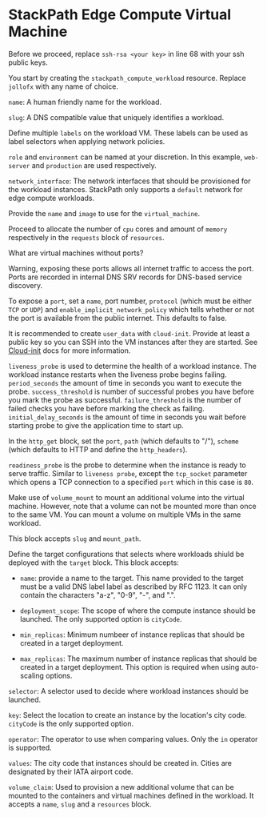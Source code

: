 # StackPath Edge Compute Virtual Machine

Before we proceed, replace `ssh-rsa <your key>` in line 68 with your ssh public keys.

You start by creating the `stackpath_compute_workload` resource. Replace `jollofx` with any name of choice.

`name`: A human friendly name for the workload.

`slug`: A DNS compatible value that uniquely identifies a workload.

Define multiple `labels` on the workload VM. These labels can be used as label selectors when applying network policies.

`role` and `environment` can be named at your discretion. In this example, `web-server` and `production` are used respectively.

`network_interface`: The network interfaces that should be provisioned for the workload instances. StackPath only supports a `default` network for edge compute workloads.

Provide the `name` and `image` to use for the `virtual_machine`. 

Proceed to allocate the number of `cpu` cores and amount of `memory` respectively in the `requests` block of `resources`.

What are virtual machines without ports?

Warning, exposing these ports allows all internet traffic to access the port. 
Ports are recorded in internal DNS SRV records for DNS-based service discovery.

To expose a `port`, set a `name`, port number, `protocol` (which must be either `TCP` or `UDP`) and `enable_implicit_network_policy` which tells whether or not the port is available from the public internet. This defaults to false.

It is recommended to create `user_data` with `cloud-init`. Provide at least a public key so you can SSH into the VM instances after they are started. See [Cloud-init](https://cloudinit.readthedocs.io/en/latest/topics/examples.html) docs for more information.

`liveness_probe` is used to determine the health of a workload instance. The workload instance restarts when the liveness probe begins failing.
`period_seconds` the amount of time in seconds you want to execute the probe.
`success_threshold` is number of successful probes you have before you mark the probe as successful.
`failure_threshold` is the number of failed checks you have before marking the check as failing.
`initial_delay_seconds` is the amount of time in seconds you wait before starting probe to give the application time to start up.

In the `http_get` block, set the `port`, `path` (which defaults to "/"), `scheme` (which defaults to HTTP and define the `http_headers`).

`readiness_probe` is the probe to determine when the instance is ready to serve traffic. Similar to `liveness probe`, except the `tcp_socket` parameter which opens a TCP connection to a specified `port` which in this case is `80`.

Make use of `volume_mount` to mount an additional volume into the virtual machine. 
However, note that a volume can not be mounted more than once to the same VM. 
You can mount a volume on multiple VMs in the same workload. 

This block accepts `slug` and `mount_path`.

Define the target configurations that selects where workloads shiuld be deployed with the `target` block.
This block accepts:
  - `name`:  provide a name to the target. This name provided to the target must be a valid DNS label label as described by RFC 1123. It can only contain the characters "a-z", "0-9", "-", and ".".

  - `deployment_scope`: The scope of where the compute instance should be launched. The only supported option is `cityCode`.

  - `min_replicas`: Minimum numbeer of instance replicas that should be created in a target deployment.

  - `max_replicas`: The maximum number of instance replicas that should be created in a target deployment. This option is required when using auto-scaling options.

`selector`: A selector used to decide where workload instances should be launched.

`key`: Select the location to create an instance by the location's city code. `cityCode` is the only supported option.

`operator`: The operator to use when comparing values. Only the `in` operator is supported.
      
`values`: The city code that instances should be created in. Cities are designated by their IATA airport code.

`volume_claim`: Used to provision a new additional volume that can be mounted to the containers and virtual machines defined in the workload. It accepts a `name`, `slug` and a `resources` block.